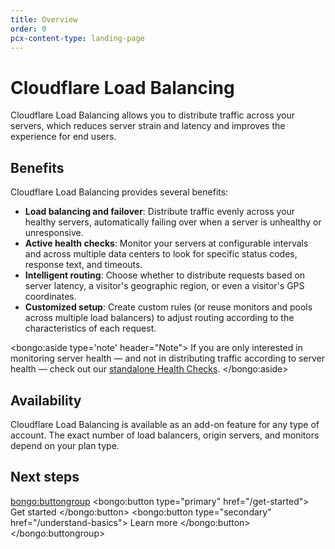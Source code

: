 ```yaml
---
title: Overview
order: 0
pcx-content-type: landing-page
---
```


# Cloudflare Load Balancing

Cloudflare Load Balancing allows you to distribute traffic across your servers, which reduces server strain and latency and improves the experience for end users.

## Benefits

Cloudflare Load Balancing provides several benefits:

- **Load balancing and failover**: Distribute traffic evenly across your healthy servers, automatically failing over when a server is unhealthy or unresponsive.
- **Active health checks**: Monitor your servers at configurable intervals and across multiple data centers to look for specific status codes, response text, and timeouts.
- **Intelligent routing**: Choose whether to distribute requests based on server latency, a visitor's geographic region, or even a visitor's GPS coordinates.
- **Customized setup**: Create custom rules (or reuse monitors and pools across multiple load balancers) to adjust routing according to the characteristics of each request.

<bongo:aside type='note' header="Note">
If you are only interested in monitoring server health — and not in distributing traffic according to server health — check out our <a href="https://support.cloudflare.com/hc/articles/4404867308429">standalone Health Checks</a>.
</bongo:aside>

## Availability

Cloudflare Load Balancing is available as an add-on feature for any type of account. The exact number of load balancers, origin servers, and monitors depend on your plan type.

## Next steps

<bongo:buttongroup>
  <bongo:button type="primary" href="/get-started">
    Get started
  </bongo:button>
  <bongo:button type="secondary" href="/understand-basics">
    Learn more
  </bongo:button>
</bongo:buttongroup>
